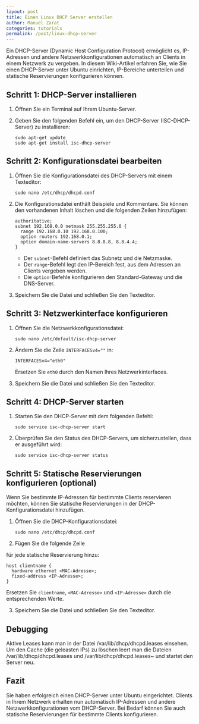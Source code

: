 ```yaml
---
layout: post
title: Einen Linux DHCP Server erstellen
author: Manuel Zarat
categories: tutorials
permalink: /post/linux-dhcp-server
---
```


Ein DHCP-Server (Dynamic Host Configuration Protocol) ermöglicht es, IP-Adressen und andere Netzwerkkonfigurationen automatisch an Clients in einem Netzwerk zu vergeben. In diesem Wiki-Artikel erfahren Sie, wie Sie einen DHCP-Server unter Ubuntu einrichten, IP-Bereiche unterteilen und statische Reservierungen konfigurieren können.

<!--excerpt_separator-->

## Schritt 1: DHCP-Server installieren

1. Öffnen Sie ein Terminal auf Ihrem Ubuntu-Server.
2. Geben Sie den folgenden Befehl ein, um den DHCP-Server (ISC-DHCP-Server) zu installieren:

   ```
   sudo apt-get update
   sudo apt-get install isc-dhcp-server
   ```

## Schritt 2: Konfigurationsdatei bearbeiten

1. Öffnen Sie die Konfigurationsdatei des DHCP-Servers mit einem Texteditor:

   ```
   sudo nano /etc/dhcp/dhcpd.conf
   ```

2. Die Konfigurationsdatei enthält Beispiele und Kommentare. Sie können den vorhandenen Inhalt löschen und die folgenden Zeilen hinzufügen:

   ```plaintext
   authoritative;
   subnet 192.168.0.0 netmask 255.255.255.0 {
     range 192.168.0.10 192.168.0.100;
     option routers 192.168.0.1;
     option domain-name-servers 8.8.8.8, 8.8.4.4;
   }
   ```

   - Der `subnet`-Befehl definiert das Subnetz und die Netzmaske.
   - Der `range`-Befehl legt den IP-Bereich fest, aus dem Adressen an Clients vergeben werden.
   - Die `option`-Befehle konfigurieren den Standard-Gateway und die DNS-Server.

3. Speichern Sie die Datei und schließen Sie den Texteditor.

## Schritt 3: Netzwerkinterface konfigurieren

1. Öffnen Sie die Netzwerkkonfigurationsdatei:

   ```
   sudo nano /etc/default/isc-dhcp-server
   ```

2. Ändern Sie die Zeile `INTERFACESv4=""` in:

   ```
   INTERFACESv4="eth0"
   ```

   Ersetzen Sie `eth0` durch den Namen Ihres Netzwerkinterfaces.

3. Speichern Sie die Datei und schließen Sie den Texteditor.

## Schritt 4: DHCP-Server starten

1. Starten Sie den DHCP-Server mit dem folgenden Befehl:

   ```
   sudo service isc-dhcp-server start
   ```

2. Überprüfen Sie den Status des DHCP-Servers, um sicherzustellen, dass er ausgeführt wird:

   ```
   sudo service isc-dhcp-server status
   ```

## Schritt 5: Statische Reservierungen konfigurieren (optional)

Wenn Sie bestimmte IP-Adressen für bestimmte Clients reservieren möchten, können Sie statische Reservierungen in der DHCP-Konfigurationsdatei hinzufügen.

1. Öffnen Sie die DHCP-Konfigurationsdatei:

   ```
   sudo nano /etc/dhcp/dhcpd.conf
   ```

2. Fügen Sie die folgende Zeile

 für jede statische Reservierung hinzu:

   ```plaintext
   host clientname {
     hardware ethernet <MAC-Adresse>;
     fixed-address <IP-Adresse>;
   }
   ```

   Ersetzen Sie `clientname`, `<MAC-Adresse>` und `<IP-Adresse>` durch die entsprechenden Werte.

3. Speichern Sie die Datei und schließen Sie den Texteditor.

## Debugging

Aktive Leases kann man in der Datei /var/lib/dhcp/dhcpd.leases einsehen. Um den Cache (die geleasten IPs) zu löschen leert man die Dateien /var/lib/dhcp/dhcpd.leases und /var/lib/dhcp/dhcpd.leases~ und startet den Server neu.

## Fazit

Sie haben erfolgreich einen DHCP-Server unter Ubuntu eingerichtet. Clients in Ihrem Netzwerk erhalten nun automatisch IP-Adressen und andere Netzwerkkonfigurationen vom DHCP-Server. Bei Bedarf können Sie auch statische Reservierungen für bestimmte Clients konfigurieren.
